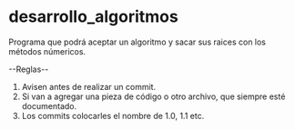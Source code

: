 # desarrollo_algoritmos
Programa que podrá aceptar un algoritmo y sacar sus raices con los métodos númericos.

--Reglas--
1. Avisen antes de realizar un commit.
2. Si van a agregar una pieza de código o otro archivo, que siempre esté documentado.
3. Los commits colocarles el nombre de 1.0, 1.1 etc.
